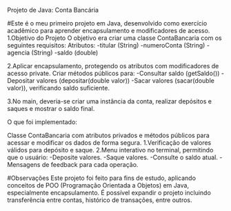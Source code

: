 Projeto de Java: Conta Bancária

#Este é o meu primeiro projeto em Java, desenvolvido como exercício acadêmico para aprender encapsulamento e modificadores de acesso.
1.Objetivo do Projeto
O objetivo era criar uma classe ContaBancaria com os seguintes requisitos:
Atributos:
    -titular (String)
    -numeroConta (String)
    -agencia (String)
    -saldo (double)

2.Aplicar encapsulamento, protegendo os atributos com modificadores de acesso private.
Criar métodos públicos para:
    -Consultar saldo (getSaldo())
    -Depositar valores (depositar(double valor))
    -Sacar valores (sacar(double valor)), verificando saldo suficiente.

3.No main, deveria-se criar uma instância da conta, realizar depósitos e saques e mostrar o saldo final.

O que foi implementado:

Classe ContaBancaria com atributos privados e métodos públicos para acessar e modificar os dados de forma segura.
    1.Verificação de valores válidos para depósito e saque.
    2.Menu interativo no terminal, permitindo que o usuário:
        -Deposite valores.
        -Saque valores.
        -Consulte o saldo atual.
        -Mensagens de feedback para cada operação.

#Observações
Este projeto foi feito para fins de estudo, aplicando conceitos de POO (Programação Orientada a Objetos) em Java, especialmente encapsulamento.
É possível expandir o projeto incluindo transferência entre contas, histórico de transações, entre outros.